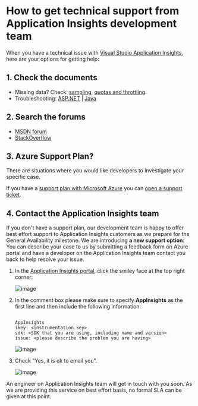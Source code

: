 <properties 
	pageTitle="How to get technical support from Application Insights development team" 
	description="When you have a case that requires special support from Application Insights development team, this is how you can submit the details to get support." 
	services="application-insights" 
    documentationCenter=""
	authors="alexbulankou" 
	manager="douge"/>
 
<tags 
	ms.service="application-insights" 
	ms.workload="tbd" 
	ms.tgt_pltfrm="ibiza" 
	ms.devlang="na" 
	ms.topic="article" 
	ms.date="06/01/2016" 
	ms.author="albulank"/>
	
# How to get technical support from Application Insights development team
	
When you have a technical issue with [Visual Studio Application Insights](app-insights-overview.md), here are your options for getting help:

## 1. Check the documents

* Missing data? Check: [sampling](app-insights-sampling.md), [quotas and throttling](app-insights-pricing.md).
* Troubleshooting: [ASP.NET](app-insights-troubleshoot-faq.md) | [Java](app-insights-java-troubleshoot.md)

## 2. Search the forums

* [MSDN forum](https://social.msdn.microsoft.com/Forums/vstudio/home?forum=ApplicationInsights)
* [StackOverflow](http://stackoverflow.com/questions/tagged/ms-application-insights)

## 3. Azure Support Plan?

There are situations where you would like developers to investigate your specific case. 

If you have a [support plan with Microsoft Azure](https://azure.microsoft.com/support/plans/) you can [open a support ticket](https://portal.azure.com/?#blade/Microsoft_Azure_Support/HelpAndSupportBlade).

## 4. Contact the Application Insights team

If you don't have a support plan, our development team is happy to offer best effort support to Application Insights customers as we prepare for the General Availability milestone. We are introducing **a new support option**: You can describe your case to us by submitting a feedback form on Azure portal and have a developer on the Application Insights team contact you back to help resolve your issue.


1. In the [Application Insights portal](https://portal.azure.com), click the smiley face at the top right corner:  

    ![image](./media/app-insights-get-dev-support/01.png)   

2. In the comment box please make sure to specify **AppInsights** as the first line and then include the following information:   

    ```

    AppInsights   
    ikey: <instrumentation key>   
    sdk: <SDK that you are using, including name and version>   
    issue: <please describe the problem you are having>

    ```   

    ![image](https://cloud.githubusercontent.com/assets/11968377/15872411/29b8f560-2cae-11e6-86ab-a541e0e56536.png)  

3. Check "Yes, it is ok to email you". 

    ![image](./media/app-insights-get-dev-support/03.png)  

An engineer on Application Insights team will get in touch with you soon. As we are providing this service on best effort basis, no formal SLA can be given at this point.


